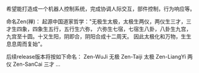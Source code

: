 希望能打造成一个机器人控制系统，完成协调人际交互，部件控制，行为响应等。

命名Zen(禅)：
起源中国道家哲学："无极生太极，太极生两仪，两仪生三才，三才生四象，四象生五行，五行生六弥，
六弥生七宿，七宿生八卦，八卦生九宫，九宫至十圆。十又生阳，阴即合，阴阳合成十二周天。
因此太极化和万物，生生息息周而复始"。 

后续release版本将按如下命名：
Zen-WuJi	无极
Zen-Taiji	太极
Zen-LiangYi	两仪
Zen-SanCai	三才
...



